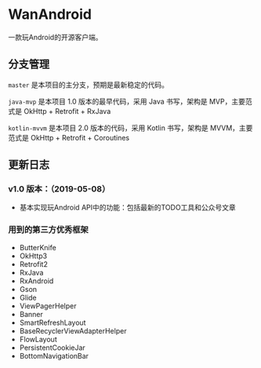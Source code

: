 # WanAndroid
一款玩Android的开源客户端。

## 分支管理

`master` 是本项目的主分支，预期是最新稳定的代码。

`java-mvp` 是本项目 1.0 版本的最早代码，采用 Java 书写，架构是 MVP，主要范式是 OkHttp + Retrofit + RxJava

`kotlin-mvvm` 是本项目 2.0 版本的代码，采用 Kotlin 书写，架构是 MVVM，主要范式是 OkHttp + Retrofit + Coroutines

## 更新日志

### v1.0 版本：（2019-05-08）

- 基本实现玩Android API中的功能：包括最新的TODO工具和公众号文章

### 用到的第三方优秀框架

- ButterKnife
- OkHttp3
- Retrofit2
- RxJava
- RxAndroid
- Gson
- Glide
- ViewPagerHelper
- Banner
- SmartRefreshLayout
- BaseRecyclerViewAdapterHelper
- FlowLayout
- PersistentCookieJar
- BottomNavigationBar



